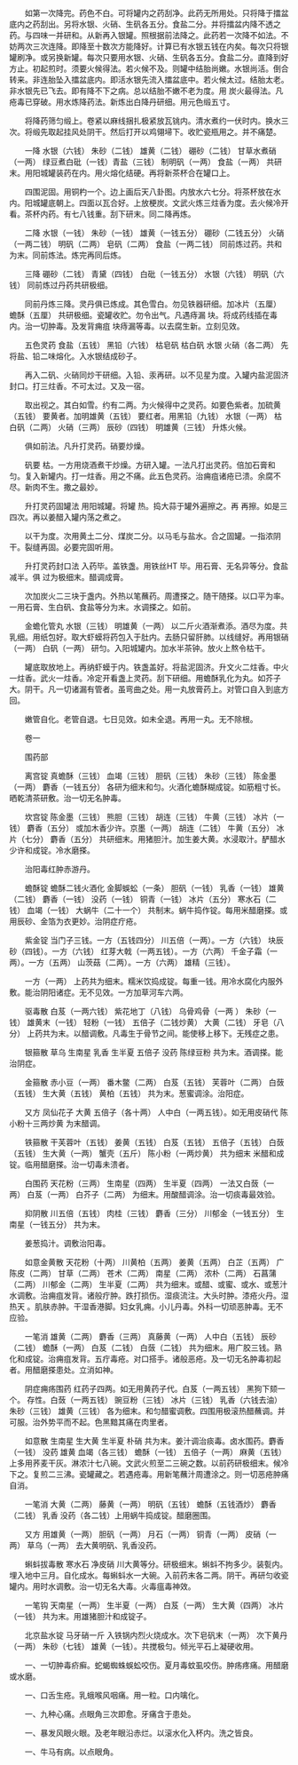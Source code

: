 <!-- { "loadSidebar": true } -->
　　如第一次降完。药色不白。可将罐内之药刮净。此药无所用处。只将降于擂盆底内之药刮出。另将水银、火硝、生矾各五分。食盐二分。并将擂盆内降不透之药。与四味一并研和。从新再入银罐。照根据前法降之。此药若一次降不如法。不妨两次三次连降。即降至十数次方能降好。计算已有水银五钱在内矣。每次只将银罐刷净。或另换新罐。每次只要用水银、火硝、生矾各五分。食盐二分。直降到好方止。初起煎时。须要火候得法。若火候不及。则罐中结胎尚嫩。水银尚活。倒合转来。非连胎坠入擂盆底内。即活水银先流入擂盆底中。若火候太过。结胎太老。非水银先已飞去。即有降不下之病。总以结胎不嫩不老为度。用 炭火最得法。凡疮毒已穿破。用水炼降药法。新炼出白降丹研细。用元色缎五寸。

　　将降药筛匀缎上。卷紧以麻线捆扎极紧放瓦铫内。清水煮约一伏时内。换水三次。将缎先取起挂风处阴干。然后打开以鸡翎埽下。收贮瓷瓶用之。并不痛楚。

　　一降 水银（六钱） 朱砂（二钱） 雄黄（二钱） 硼砂（二钱） 甘草水煮硝（一两） 绿豆煮白砒（一钱）青盐（三钱） 制明矾（一两） 食盐（一两） 共研末。用阳城罐装药在内。用火熔化结硬。再将新茶杯合在罐口上。

　　四围泥固。用铜杓一个。边上画后天八卦图。内放水六七分。将茶杯放在水内。阳城罐底朝上。四面以瓦合好。上放梗炭。文武火炼三炷香为度。去火候冷开看。茶杯内药。有七八钱重。刮下研末。同二降再炼。

　　二降 水银（一钱） 朱砂（一钱） 雄黄（一钱五分） 硼砂（二钱五分） 火硝（一两二钱） 明矾（二两） 皂矾（二两） 食盐（一两二钱） 同前炼过药。共和为末。同前炼法。炼完再同后炼。

　　三降 硼砂（二钱） 青黛（四钱） 白砒（一钱五分） 水银（六钱） 明矾（六钱） 同前炼过丹药共研极细。

　　同前丹炼三降。灵丹俱已炼成。其色雪白。勿见铁器研细。加冰片（五厘） 蟾酥（五厘） 共研极细。瓷罐收贮。勿令出气。凡遇痔漏 块。将成药线插在毒内。治一切肿毒。及发背痈疽 块痔漏等毒。以去腐生新。立刻见效。

　　五色灵药 食盐（五钱） 黑铅（六钱） 枯皂矾 枯白矾 水银 火硝（各二两） 先将盐、铅二味熔化。入水银结成砂子。

　　再入二矾、火硝同炒干研细。入铅、汞再研。以不见星为度。入罐内盐泥固济封口。打三炷香。不可太过。又及一宿。

　　取出视之。其白如雪。约有二两。为火候得中之灵药。如要色紫者。加硫黄（五钱） 要黄者。加明雄黄（五钱） 要红者。用黑铅（九钱） 水银（一两） 枯白矾（二两） 火硝（三两） 辰砂（四钱） 明雄黄（三钱） 升炼火候。

　　俱如前法。凡升打灵药。硝要炒燥。

　　矾要 枯。一方用烧酒煮干炒燥。方研入罐。一法凡打出灵药。倍加石膏和匀。复入新罐内。打一炷香。用之不痛。此五色灵药。治痈疽诸疮已溃。余腐不尽。新肉不生。撒之最妙。

　　升打灵药固罐法 用阳城罐。将罐 热。捣大蒜于罐外遍擦之。再 再擦。如是三四次。再以姜醋入罐内荡之煮之。

　　以干为度。次用黄土二分、煤炭二分。以马毛与盐水。合之固罐。一指浓阴干。裂缝再固。必要完固听用。

　　升打灵药封口法 入药毕。盖铁盏。用铁丝HT 毕。用石膏、无名异等分。食盐减半。俱 过为极细末。醋调成膏。

　　次加炭火二三块于盏内。外热以笔蘸药。周遭搽之。随干随搽。以口平为率。一用石膏、生白矾、食盐等分为末。水调搽之。如前。

　　金蟾化管丸 水银（三钱） 明雄黄（一两） 以二斤火酒渐煮添。酒尽为度。共乳细。用纸包好。取大虾蟆将药包入于肚内。去肠只留肝肺。以线缝好。再用银硝（一两） 白矾（一两） 研匀。入阳城罐内。加水半茶钟。放火上熬令枯干。

　　罐底取放地上。再纳虾蟆于内。铁盏盖好。将盐泥固济。升文火二炷香。中火一炷香。武火一炷香。冷定开看盏上灵药。刮下研细。用蟾酥乳化为丸。如芥子大。阴干。凡一切诸漏有管者。虽弯曲之处。用一丸放膏药上。对管口自入到底方回。

　　嫩管自化。老管自退。七日见效。如未全退。再用一丸。无不除根。

　　卷一

　　围药部

　　离宫锭 真蟾酥（三钱） 血竭（三钱） 胆矾（三钱） 朱砂（三钱） 陈金墨（一两） 麝香（一钱五分） 各研为细末和匀。火酒化蟾酥糊成锭。如筋粗寸长。晒乾清茶研敷。治一切无名肿毒。

　　坎宫锭 陈金墨（三钱） 熊胆（三钱） 胡连（三钱） 牛黄（三钱） 冰片（一钱） 麝香（五分） 或加木香少许。京墨（一两） 胡连（二钱） 牛黄（五分） 冰片（七分） 麝香（五分） 共研细末。用猪胆汁。加生姜大黄。水浸取汁。酽醋水少许和成锭。冷水磨搽。

　　治阳毒红肿赤游丹。

　　蟾酥锭 蟾酥二钱火酒化 金脚蜈蚣（一条） 胆矾（一钱） 乳香（一钱） 雄黄（二钱） 麝香（一钱） 没药（一钱） 铜青（一钱） 冰片（五分） 寒水石（二钱） 血竭（一钱） 大蜗牛（二十一个） 共制末。蜗牛捣作锭。每用米醋磨搽。或用辰砂、金箔为衣更妙。治阴症疔疮。

　　紫金锭 当门子三钱。一方（五钱四分） 川五倍（一两）。一方（六钱） 块辰砂（四钱）。一方（六钱） 红芽大戟（一两五钱）。一方（六两） 千金子霜（一两）。一方（五两） 山茨菇（二两）。一方（六两） 雄精（三钱）。

　　一方（一两） 上药共为细末。糯米饮捣成锭。每重一钱。用冷水腐化内服外敷。能治阴阳诸症。无不见效。一方加草河车六两。

　　驱毒散 白芨（一两六钱） 紫花地丁（八钱） 乌骨鸡骨（一两 ） 朱砂（一钱） 雄黄末（一钱） 轻粉（一钱） 五倍子（二钱炒黄） 大黄（二钱） 牙皂（八分） 上药共为末。以醋调敷。凡毒生于骨节之间。能使移上移下。无残症之患。

　　银箍散 草乌 生南星 乳香 生半夏 五倍子 没药 陈绿豆粉 共为末。酒调搽。能治阴症。

　　金箍散 赤小豆（一两） 番木鳖（二两） 白芨（五钱） 芙蓉叶（二两） 白蔹（五钱） 生大黄（五钱） 黄柏（五钱） 共为末。葱蜜调涂。治阳症。

　　又方 凤仙花子 大黄 五倍子（各十两） 人中白（一两五钱）。如无用皮硝代 陈小粉十三两炒黄 为末醋调。

　　铁箍散 干芙蓉叶（五钱） 姜黄（五钱） 白芨（五钱） 五倍子（五钱） 白蔹（五钱） 生大黄（一两） 蟹壳（五斤） 陈小粉（一两炒黄） 共为细末 米醋和成锭。临用醋磨搽。治一切毒未溃者。

　　白围药 天花粉（三两） 生南星（四两） 生半夏（四两） 一法又白蔹（一两） 白芨（一两） 白芥子（二两） 为细末。用酸醋调涂。治一切痰毒最效验。

　　抑阴散 川五倍（五钱） 肉桂（三钱） 麝香（三分） 川郁金（一钱五分） 生南星（一钱五分） 共为末。

　　姜葱捣汁。调敷治阳毒。

　　如意金黄散 天花粉（十两） 川黄柏（五两） 姜黄（五两） 白芷（五两） 广陈皮（二两） 甘草（二两） 苍术（二两） 南星（二两） 浓朴（二两） 石菖蒲（二两） 川郁金（二两） 生半夏（二两） 共为细末。或醋、或蜜、或水、或葱汁水调敷。治痈疽发背。诸般疔肿。跌打损伤。湿痰流注。大头时肿。漆疮火丹。湿热天 。肌肤赤肿。干湿香港脚。妇女乳痈。小儿丹毒。外科一切顽恶肿毒。无不应验。

　　一笔消 雄黄（二两） 麝香（三两） 真藤黄（一两） 人中白（五钱） 辰砂（二钱） 蟾酥（一两） 白芨（二钱） 白蔹（二钱） 共为细末。用广胶三钱。熟化和成锭。治痈疽发背。五疔毒疮。对口搭手。诸般恶疮。及一切无名肿毒初起者。用醋磨搽患处。立消如神。

　　阴症痈疡围药 红药子四两。如无用黄药子代。白芨（一两五钱） 黑狗下颏一个。 存性。白蔹（一两五钱） 豌豆粉（三钱） 冰片（三钱） 乳香（六钱去油） 朱砂（三钱） 雄黄（三钱） 各为细末。和匀醋蜜调敷。四围用极滚热醋蘸调。并可服。治外势平而不起。色黑黯其痛在肉里者。

　　如意散 生南星 生大黄 生半夏 朴硝 共为末。姜汁调治痰毒。卤水围药。麝香（一钱） 没药 雄黄 血竭（各三钱） 蟾酥（一钱） 五倍子（一两） 麻黄（五钱） 上多用荞麦干灰。淋浓汁七八碗。文武火煎至二三碗之数。以前药研极细末。候冷下之。复煎二三沸。瓷罐藏之。若遇疮毒。用新笔蘸汁周遭涂之。则一切恶疮肿痛自消。

　　一笔消 大黄（二两） 藤黄（一两） 明矾（五钱） 蟾酥（五钱酒炒） 麝香（二钱） 乳香 没药（各二钱）上用蜗牛捣成锭。醋磨圈围。

　　又方 用雄黄（一两） 胆矾（一两） 月石（一两） 铜青（一两） 皮硝（一两） 草乌（一两） 去大黄明矾、乳香没药。

　　蝌蚪拔毒散 寒水石 净皮硝 川大黄等分。研极细末。蝌蚪不拘多少。装甏内。埋入地中三月。自化成水。每蝌蚪水一大碗。入前药末各二两。阴干。再研匀收瓷罐内。用时水调敷。治一切无名大毒。火毒瘟毒神效。

　　一笔钩 天南星（一两） 生半夏（一两） 白芨（一两） 生大黄（四两） 冰片（一钱） 共为末。用雄猪胆汁和成锭子。

　　北京盐水锭 马牙硝一斤 入铁锅内烈火烧成水。次下皂矾末（一两） 次下黄丹（一两） 朱砂（七钱） 雄黄（一钱）。共搅极匀。倾光平石上凝硬收用。

　　一、一切肿毒疥癣。蛇蝎蜘蛛蜈蚣咬伤。夏月毒蚊虱咬伤。肿疡疼痛。用醋磨或水磨。

　　一、口舌生疮。乳蛾喉风咽痛。用一粒。口内噙化。

　　一、九种心痛。点眼角三次即愈。牙痛含于患处。

　　一、暴发风眼火眼。及老年眼沿赤烂。以滚水化入杯内。洗之皆良。

　　一、牛马有病。以点眼角。

